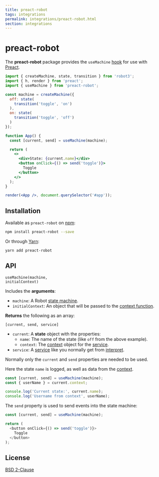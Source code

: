 ```yaml
---
title: preact-robot
tags: integrations
permalink: integrations/preact-robot.html
section: integrations
---
```


# preact-robot

The __preact-robot__ package provides the `useMachine` [hook](https://preactjs.com/guide/v10/hooks/#app) for use with [Preact](https://preactjs.com/).

```jsx
import { createMachine, state, transition } from 'robot3';
import { h, render } from 'preact';
import { useMachine } from 'preact-robot';

const machine = createMachine({
  off: state(
    transition('toggle', 'on')
  ),
  on: state(
    transition('toggle', 'off')
  )
});

function App() {
  const [current, send] = useMachine(machine);

  return (
    <>
      <div>State: {current.name}</div>
      <button onClick={() => send('toggle')}>
        Toggle
      </button>
    </>
  );
}

render(<App />, document.querySelector('#app'));
```

## Installation

Available as `preact-robot` on [npm](https://www.npmjs.com/package/preact-robot):

```bash
npm install preact-robot --save
```

Or through [Yarn](https://yarnpkg.com):

```bash
yarn add preact-robot
```

## API

<code class="api-signature">useMachine(machine, initialContext)</code>

Includes the __arguments__:

* `machine`: A Robot [state machine](/docs/createMachine/).
* `initialContext`: An object that will be passed to the [context function](/docs/createMachine/#context).

__Returns__ the following as an array:

`[current, send, service]`

* `current`: A __state__ object with the properties:
  * `name`: The name of the state (like `off` from the above example).
  * `context`: The [context](/docs/createMachine/#context) object for the [service](/docs/interpret/#service).
* `service`: A [service](/docs/interpret/#service) like you normally get from [interpret](/docs/interpret/).

Normally only the `current` and `send` properties are needed to be used.

Here the state `name` is logged, as well as data from the [context](/docs/createMachine/#context).

```js
const [current, send] = useMachine(machine);
const { userName } = current.context;

console.log('Current state:', current.name);
console.log('Username from context', userName);
```

The `send` property is used to send events into the state machine:

```js
const [current, send] = useMachine(machine);

return (
  <button onClick={() => send('toggle')}>
    Toggle
  </button>
);
```

## License

[BSD 2-Clause](https://opensource.org/licenses/BSD-2-Clause)